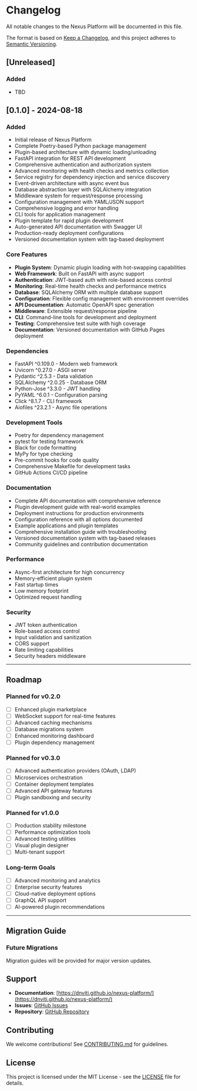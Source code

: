 # Changelog

All notable changes to the Nexus Platform will be documented in this file.

The format is based on [Keep a Changelog](https://keepachangelog.com/en/1.0.0/),
and this project adheres to [Semantic Versioning](https://semver.org/spec/v2.0.0.html).

## [Unreleased]

### Added

- TBD

## [0.1.0] - 2024-08-18

### Added

- Initial release of Nexus Platform
- Complete Poetry-based Python package management
- Plugin-based architecture with dynamic loading/unloading
- FastAPI integration for REST API development
- Comprehensive authentication and authorization system
- Advanced monitoring with health checks and metrics collection
- Service registry for dependency injection and service discovery
- Event-driven architecture with async event bus
- Database abstraction layer with SQLAlchemy integration
- Middleware system for request/response processing
- Configuration management with YAML/JSON support
- Comprehensive logging and error handling
- CLI tools for application management
- Plugin template for rapid plugin development
- Auto-generated API documentation with Swagger UI
- Production-ready deployment configurations
- Versioned documentation system with tag-based deployment

### Core Features

- **Plugin System**: Dynamic plugin loading with hot-swapping capabilities
- **Web Framework**: Built on FastAPI with async support
- **Authentication**: JWT-based auth with role-based access control
- **Monitoring**: Real-time health checks and performance metrics
- **Database**: SQLAlchemy ORM with multiple database support
- **Configuration**: Flexible config management with environment overrides
- **API Documentation**: Automatic OpenAPI spec generation
- **Middleware**: Extensible request/response pipeline
- **CLI**: Command-line tools for development and deployment
- **Testing**: Comprehensive test suite with high coverage
- **Documentation**: Versioned documentation with GitHub Pages deployment

### Dependencies

- FastAPI ^0.109.0 - Modern web framework
- Uvicorn ^0.27.0 - ASGI server
- Pydantic ^2.5.3 - Data validation
- SQLAlchemy ^2.0.25 - Database ORM
- Python-Jose ^3.3.0 - JWT handling
- PyYAML ^6.0.1 - Configuration parsing
- Click ^8.1.7 - CLI framework
- Aiofiles ^23.2.1 - Async file operations

### Development Tools

- Poetry for dependency management
- pytest for testing framework
- Black for code formatting
- MyPy for type checking
- Pre-commit hooks for code quality
- Comprehensive Makefile for development tasks
- GitHub Actions CI/CD pipeline

### Documentation

- Complete API documentation with comprehensive reference
- Plugin development guide with real-world examples
- Deployment instructions for production environments
- Configuration reference with all options documented
- Example applications and plugin templates
- Comprehensive installation guide with troubleshooting
- Versioned documentation system with tag-based releases
- Community guidelines and contribution documentation

### Performance

- Async-first architecture for high concurrency
- Memory-efficient plugin system
- Fast startup times
- Low memory footprint
- Optimized request handling

### Security

- JWT token authentication
- Role-based access control
- Input validation and sanitization
- CORS support
- Rate limiting capabilities
- Security headers middleware

---

## Roadmap

### Planned for v0.2.0

- [ ] Enhanced plugin marketplace
- [ ] WebSocket support for real-time features
- [ ] Advanced caching mechanisms
- [ ] Database migrations system
- [ ] Enhanced monitoring dashboard
- [ ] Plugin dependency management

### Planned for v0.3.0

- [ ] Advanced authentication providers (OAuth, LDAP)
- [ ] Microservices orchestration
- [ ] Container deployment templates
- [ ] Advanced API gateway features
- [ ] Plugin sandboxing and security

### Planned for v1.0.0

- [ ] Production stability milestone
- [ ] Performance optimization tools
- [ ] Advanced testing utilities
- [ ] Visual plugin designer
- [ ] Multi-tenant support

### Long-term Goals

- [ ] Advanced monitoring and analytics
- [ ] Enterprise security features
- [ ] Cloud-native deployment options
- [ ] GraphQL API support
- [ ] AI-powered plugin recommendations

---

## Migration Guide

### Future Migrations

Migration guides will be provided for major version updates.

## Support

- **Documentation**: [https://dnviti.github.io/nexus-platform/](https://dnviti.github.io/nexus-platform/)
- **Issues**: [GitHub Issues](https://github.com/dnviti/nexus-platform/issues)
- **Repository**: [GitHub Repository](https://github.com/dnviti/nexus-platform)

## Contributing

We welcome contributions! See [CONTRIBUTING.md](CONTRIBUTING.md) for guidelines.

## License

This project is licensed under the MIT License - see the [LICENSE](LICENSE) file for details.
